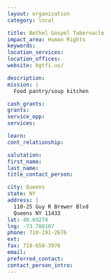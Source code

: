 ```yaml
---
layout: organization
category: local

title: Bethel Gospel Tabernacle
impact_area: Human Rights
keywords: 
location_services: 
location_offices: 
website: bgtfi.us/‎

description: 
mission: |
  Food pantry/soup kitchen

cash_grants: 
grants: 
service_opp: 
services: 

learn: 
cont_relationship: 

salutation: 
first_name: 
last_name: 
title_contact_person: 

city: Queens
state: NY
address: |
  110-25 Guy R Brewer Blvd     
  Queens NY 11433
lat: 40.69274
lng: -73.788107
phone: 718-291-2676
ext: 
fax: 718-658-3976
email: 
preferred_contact: 
contact_person_intro: 
---
```

